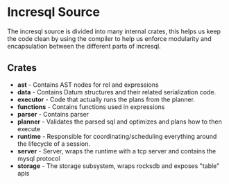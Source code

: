# Incresql Source

The incresql source is divided into many internal crates, this helps us keep the code clean by
using the compiler to help us enforce modularity and encapsulation between the different parts of incresql.

## Crates
* **ast** - Contains AST nodes for rel and expressions
* **data** - Contains Datum structures and their related serialization code.
* **executor** - Code that actually runs the plans from the planner.
* **functions** - Contains functions used in expressions
* **parser** - Contains parser
* **planner** - Validates the parsed sql and optimizes and plans how to then execute
* **runtime** - Responsible for coordinating/scheduling everything around the lifecycle of a session.
* **server** - Server, wraps the runtime with a tcp server and contains the mysql protocol
* **storage** - The storage subsystem, wraps rocksdb and exposes "table" apis
